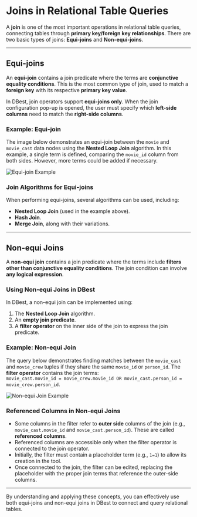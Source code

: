 # Joins in Relational Table Queries

A **join** is one of the most important operations in relational table queries, connecting tables through **primary key/foreign key relationships**. There are two basic types of joins: **Equi-joins** and **Non-equi-joins**.

---

## **Equi-joins**

An **equi-join** contains a join predicate where the terms are **conjunctive equality conditions**. This is the most common type of join, used to match a **foreign key** with its respective **primary key value**. 

In DBest, join operators support **equi-joins only**. When the join configuration pop-up is opened, the user must specify which **left-side columns** need to match the **right-side columns**.

### **Example: Equi-join**

The image below demonstrates an equi-join between the `movie` and `movie_cast` data nodes using the **Nested Loop Join** algorithm. In this example, a single term is defined, comparing the `movie_id` column from both sides. However, more terms could be added if necessary.

![Equi-join Example](path/to/image.png)

### **Join Algorithms for Equi-joins**
When performing equi-joins, several algorithms can be used, including:
- **Nested Loop Join** (used in the example above).
- **Hash Join**.
- **Merge Join**, along with their variations.

---

## **Non-equi Joins**

A **non-equi join** contains a join predicate where the terms include **filters other than conjunctive equality conditions**. The join condition can involve **any logical expression**.

### **Using Non-equi Joins in DBest**
In DBest, a non-equi join can be implemented using:
1. The **Nested Loop Join** algorithm.
2. An **empty join predicate**.
3. A **filter operator** on the inner side of the join to express the join predicate.

### **Example: Non-equi Join**

The query below demonstrates finding matches between the `movie_cast` and `movie_crew` tuples if they share the same `movie_id` or `person_id`. The **filter operator** contains the join terms:  
`movie_cast.movie_id = movie_crew.movie_id OR movie_cast.person_id = movie_crew.person_id`.

![Non-equi Join Example](path/to/image.png)

### **Referenced Columns in Non-equi Joins**
- Some columns in the filter refer to **outer side** columns of the join (e.g., `movie_cast.movie_id` and `movie_cast.person_id`). These are called **referenced columns**.
- Referenced columns are accessible only when the filter operator is connected to the join operator.
- Initially, the filter must contain a placeholder term (e.g., `1=1`) to allow its creation in the tool.
- Once connected to the join, the filter can be edited, replacing the placeholder with the proper join terms that reference the outer-side columns.

---

By understanding and applying these concepts, you can effectively use both equi-joins and non-equi joins in DBest to connect and query relational tables.

